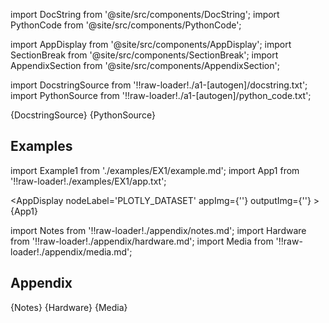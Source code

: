 
[//]: # (Custom component imports)

import DocString from '@site/src/components/DocString';
import PythonCode from '@site/src/components/PythonCode';

import AppDisplay from '@site/src/components/AppDisplay';
import SectionBreak from '@site/src/components/SectionBreak';
import AppendixSection from '@site/src/components/AppendixSection';

[//]: # (Docstring)

import DocstringSource from '!!raw-loader!./a1-[autogen]/docstring.txt';
import PythonSource from '!!raw-loader!./a1-[autogen]/python_code.txt';

<DocString>{DocstringSource}</DocString>
<PythonCode GLink='GENERATORS/SAMPLE_DATASETS/PLOTLY_DATASET/PLOTLY_DATASET.py'>{PythonSource}</PythonCode>

<SectionBreak />

    

[//]: # (Examples)

## Examples

import Example1 from './examples/EX1/example.md';
import App1 from '!!raw-loader!./examples/EX1/app.txt';



<AppDisplay 
    nodeLabel='PLOTLY_DATASET'
    appImg={''}
    outputImg={''}
    >
    {App1}
</AppDisplay>

<Example1 />

<SectionBreak />
  
    

[//]: # (Appendix)

import Notes from '!!raw-loader!./appendix/notes.md';
import Hardware from '!!raw-loader!./appendix/hardware.md';
import Media from '!!raw-loader!./appendix/media.md';

## Appendix

<AppendixSection index={0} folderPath='nodes/GENERATORS/SAMPLE_DATASETS/PLOTLY_DATASET/appendix/'>{Notes}</AppendixSection>
<AppendixSection index={1} folderPath='nodes/GENERATORS/SAMPLE_DATASETS/PLOTLY_DATASET/appendix/'>{Hardware}</AppendixSection>
<AppendixSection index={2} folderPath='nodes/GENERATORS/SAMPLE_DATASETS/PLOTLY_DATASET/appendix/'>{Media}</AppendixSection>


